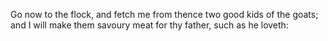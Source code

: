 Go now to the flock, and fetch me from thence two good kids of the goats; and I will make them savoury meat for thy father, such as he loveth:
